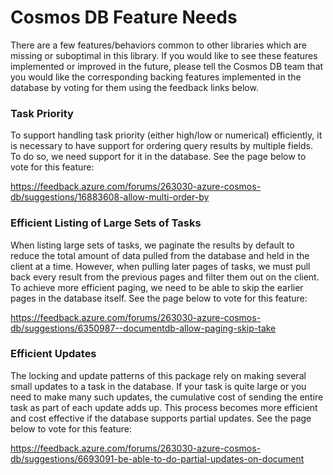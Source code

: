 # Cosmos DB Feature Needs

There are a few features/behaviors common to other libraries which are missing
or suboptimal in this library. If you would like to see these features
implemented or improved in the future, please tell the Cosmos DB team that you 
would like the corresponding backing features implemented in the database by
voting for them using the feedback links below.

### Task Priority

To support handling task priority (either high/low or numerical) efficiently, it
is necessary to have support for ordering query results by multiple fields. To
do so, we need support for it in the database. See the page below to vote for
this feature:

https://feedback.azure.com/forums/263030-azure-cosmos-db/suggestions/16883608-allow-multi-order-by

### Efficient Listing of Large Sets of Tasks

When listing large sets of tasks, we paginate the results by default to reduce
the total amount of data pulled from the database and held in the client at a
time. However, when pulling later pages of tasks, we must pull back every result
from the previous pages and filter them out on the client. To achieve more
efficient paging, we need to be able to skip the earlier pages in the database
itself. See the page below to vote for this feature:

https://feedback.azure.com/forums/263030-azure-cosmos-db/suggestions/6350987--documentdb-allow-paging-skip-take

### Efficient Updates

The locking and update patterns of this package rely on making several small
updates to a task in the database. If your task is quite large or you need to
make many such updates, the cumulative cost of sending the entire task as part
of each update adds up. This process becomes more efficient and cost effective
if the database supports partial updates. See the page below to vote for this
feature:

https://feedback.azure.com/forums/263030-azure-cosmos-db/suggestions/6693091-be-able-to-do-partial-updates-on-document